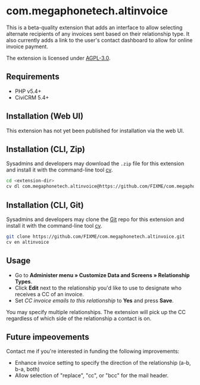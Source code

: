 # com.megaphonetech.altinvoice

This is a beta-quality extension that adds an interface to allow selecting alternate recipients of any invoices sent based on their relationship type.
It also currently adds a link to the user's contact dashboard to allow for online invoice payment.

The extension is licensed under [AGPL-3.0](LICENSE.txt).

## Requirements

* PHP v5.4+
* CiviCRM 5.4+

## Installation (Web UI)

This extension has not yet been published for installation via the web UI.

## Installation (CLI, Zip)

Sysadmins and developers may download the `.zip` file for this extension and
install it with the command-line tool [cv](https://github.com/civicrm/cv).

```bash
cd <extension-dir>
cv dl com.megaphonetech.altinvoice@https://github.com/FIXME/com.megaphonetech.altinvoice/archive/master.zip
```

## Installation (CLI, Git)

Sysadmins and developers may clone the [Git](https://en.wikipedia.org/wiki/Git) repo for this extension and
install it with the command-line tool [cv](https://github.com/civicrm/cv).

```bash
git clone https://github.com/FIXME/com.megaphonetech.altinvoice.git
cv en altinvoice
```

## Usage

* Go to **Administer menu » Customize Data and Screens » Relationship Types**.
* Click **Edit** next to the relationship you'd like to use to designate who receives a CC of an invoice.
* Set *CC invoice emails to this relationship* to **Yes** and press **Save**.

You may specify multiple relationships.  The extension will pick up the CC regardless of which side of the relationship a contact is on.

## Future impeovements

Contact me if you're interested in funding the following improvements:
* Enhance invoice setting to specify the direction of the relationship (a-b, b-a, both)
* Allow selection of "replace", "cc", or "bcc" for the mail header.
